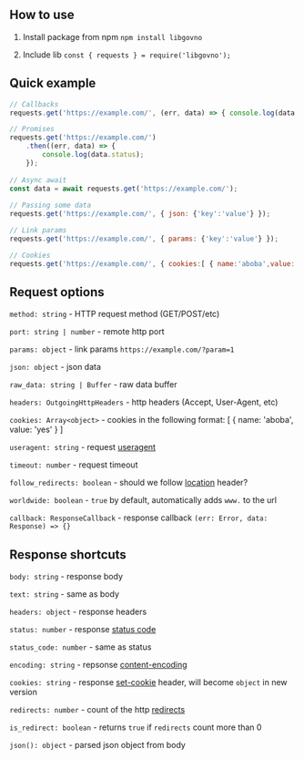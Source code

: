 ## How to use
1. Install package from npm
```npm install libgovno```

2. Include lib
```const { requests } = require('libgovno');```

## Quick example
```js
// Callbacks
requests.get('https://example.com/', (err, data) => { console.log(data.status); });

// Promises
requests.get('https://example.com/')
    .then((err, data) => {
        console.log(data.status);
    });
    
// Async await
const data = await requests.get('https://example.com/');
    
// Passing some data
requests.get('https://example.com/', { json: {'key':'value'} });

// Link params
requests.get('https://example.com/', { params: {'key':'value'} });

// Cookies
requests.get('https://example.com/', { cookies:[ { name:'aboba',value:'yes' } ] });  
```
 
## Request options
`method: string` - HTTP request method (GET/POST/etc)

`port: string | number` - remote http port

`params: object` - link params `https://example.com/?param=1`

`json: object` - json data

`raw_data: string | Buffer` - raw data buffer

`headers: OutgoingHttpHeaders` - http headers (Accept, User-Agent, etc)

`cookies: Array<object>` - cookies in the following format: [ { name: 'aboba', value: 'yes' } ]

`useragent: string` - request [useragent](https://developer.mozilla.org/en-US/docs/Web/HTTP/Headers/User-Agent)

`timeout: number` - request timeout

`follow_redirects: boolean` - should we follow [location](https://developer.mozilla.org/en-US/docs/Web/HTTP/Headers/Location) header?

`worldwide: boolean` - `true` by default, automatically adds `www.` to the url

`callback: ResponseCallback` - response callback `(err: Error, data: Response) => {}`

## Response shortcuts
`body: string` - response body

`text: string` - same as body

`headers: object` - response headers

`status: number` - response [status code](https://developer.mozilla.org/en-US/docs/Web/HTTP/Status)

`status_code: number` - same as status

`encoding: string` - repsonse [content-encoding](https://developer.mozilla.org/en-US/docs/Web/HTTP/Headers/Content-Encoding)

`cookies: string` - response [set-cookie](https://developer.mozilla.org/en-US/docs/Web/HTTP/Headers/Set-Cookie) header, will become `object` in new version

`redirects: number` - count of the http [redirects](https://developer.mozilla.org/en-US/docs/Web/HTTP/Redirections)

`is_redirect: boolean` - returns `true` if `redirects` count more than 0

`json(): object` - parsed json object from body
